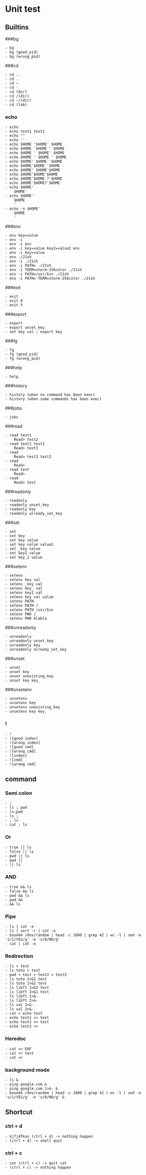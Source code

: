 # Unit test

## Builtins

###bg

```
- bg
- bg (good_pid)
- bg (wrong_pid)
```

###cd

```
- cd ..
- cd .
- cd ~
- cd -
- cd (dir)
- cd /(dir)
- cd ~/(dir)
- cd (tab)
```

### echo

```
- echo 
- echo test1 test2
- echo ""
- echo ''
- echo $HOME '$HOME' $HOME
- echo $HOME '$HOME ' $HOME
- echo $HOME ' $HOME' $HOME
- echo $HOME ' $HOME ' $HOME
- echo $HOME' $HOME '$HOME
- echo $HOME'$HOME '$HOME
- echo $HOME' $HOME'$HOME
- echo $HOME'$HOME'$HOME
- echo $HOME'$HOME ?'$HOME
- echo $HOME'$HOME?'$HOME
- echo $HOME'
	$HOME'
- echo $HOME'
	$HOME
	'
- echo -n $HOME'
	$HOME
	'
```

###env

```
- env key=value
- env -i
- env -i env
- env -i key=value key2=value2 env
- env -i key=value
- env ./21sh
- env -i ./21sh
- env -i PATH= ./21sh
- env -i TERM=xterm-256color ./21sh
- env -i PATH=/usr/bin ./21sh
- env -i PATH= TERM=xterm-256color ./21sh
```

###exit

```
- exit
- exit 0
- exit 5
```

###export

```
- export
- export unset_key
- set key val ; export key
```

###fg

```
- fg
- fg (good_pid)
- fg (wrong_pid)
```

###help

```
- help
```

###history

```
- history (when no command has been exec)
- history (when some commands has been exec)
```

###jobs

```
- jobs
```

###read

```
- read test1
 	Read> test2
- read test1 test2
 	Read> test3
- read
 	Read> test2 test3 
- read
	Read>
- read test
	Read>
- read
	Read> test
```

###readonly

```
- readonly
- readonly unset_key
- readonly key
- readonly already_set_key
```

###set

```
- set
- set key
- set key value
- set key value value2
- set _key value
- set key2 value
- set key_2 value
```

###setenv

```
- setenv
- setenv key val
- setenv _key val
- setenv key_ val
- setenv key1 val
- setenv key val value
- setenv PATH
- setenv PATH /
- setenv PATH /usr/bin
- setenv PWD /
- setenv PWD blabla
```

###unreadonly

```
- unreadonly
- unreadonly unset_key
- unreadonly key
- unreadonly already_set_key
```

###unset

```
- unset
- unset key
- unset unexisting_key
- unset key key_
```

###unsetenv

```
- unsetenv
- unsetenv key
- unsetenv unexisting_key
- unsetenv key key_
```

### !

```
- !
- ![good index]
- ![wrong index]
- ![good cmd]
- ![wrong cmd]
- ![index]
- ![cmd]
- ![wromg cmd]
```
## command

### Semi colon

```
- ;
- ls ; pwd
- ls;pwd
- ls ;
- ; ls
- cat ; ls
```

### Or

```
- true || ls
- false || ls
- pwd || ls
- pwd ||
- || ls
```

### AND

```
- true && ls
- false && ls
- pwd && ls
- pwd &&
- && ls
```

### Pipe

```
- ls | cat -e
- ls | sort -r | cat -e
- base64 /dev/random | head -c 1000 | grep 42 | wc -l | sed -e 's/1/YES/g' -e 's/0/NO/g'
- cat | cat -e
```

### Redirection

```
- ls > test
- ls toto > test
- pwd > test > test2 > test3
- ls toto 2>&1 test
- ls toto 1>&2 test
- ls libft 1>&2 test
- ls libft 2>&1 test
- ls libft 1>&-
- ls libft 2>&-
- ls val 1>&-
- ls val 2>&-
- cat < echo test
- echo test1 >> test
- echo test2 >> test
- echo test2 >>
```

### Heredoc

```
- cat << EOF
- cat << test
- cat <<
```

### background mode

```
- ls &
- ping google.com &
- ping google.com 1>&- &
- base64 /dev/random | head -c 1000 | grep 42 | wc -l | sed -e 's/1/YES/g' -e 's/0/NO/g' &
```

## Shortcut

### ctrl + d

```
- kjfjdfkas (ctrl + d) -> nothing happen
- (ctrl + d) -> shell quit
```

### ctrl + c

```
- cat (ctrl + c) -> quit cat
- (ctrl + c) -> nothing happen
```
